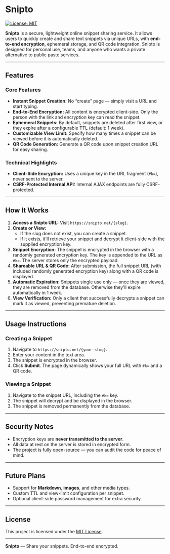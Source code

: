 # Snipto

[![License: MIT](https://img.shields.io/badge/License-MIT-blue.svg)](LICENSE)

**Snipto** is a secure, lightweight online snippet sharing service. It allows users to quickly create and share text snippets via unique URLs, with **end-to-end encryption**, ephemeral storage, and QR code integration. Snipto is designed for personal use, teams, and anyone who wants a private alternative to public paste services.

---

## Features

### Core Features
- **Instant Snippet Creation:** No “create” page — simply visit a URL and start typing.
- **End-to-End Encryption:** All content is encrypted client-side. Only the person with the link and encryption key can read the snippet.
- **Ephemeral Snippets:** By default, snippets are deleted after first view, or they expire after a configurable TTL (default: 1 week).
- **Customizable View Limit:** Specify how many times a snippet can be viewed before it is automatically deleted.
- **QR Code Generation:** Generate a QR code upon snippet creation URL for easy sharing.

### Technical Highlights
- **Client-Side Encryption:** Uses a unique key in the URL fragment (`#k=`), never sent to the server.
- **CSRF-Protected Internal API:** Internal AJAX endpoints are fully CSRF-protected.

---

## How It Works

1. **Access a Snipto URL:** Visit `https://snipto.net/{slug}`.
2. **Create or View:**
    - If the slug does not exist, you can create a snippet.
    - If it exists, it'll retrieve your snippet and decrypt it client-side with the supplied encryption key.
3. **Snippet Encryption:** The snippet is encrypted in the browser with a randomly generated encryption key. The key is appended to the URL as `#k=`. The server stores only the encrypted payload.
4. **Shareable URL & QR Code:** After submission, the full snippet URL (with included randomly generated encryption key) along with a QR code is displayed.
5. **Automatic Expiration:** Snippets single use only — once they are viewed, they are removed from the database. Otherwise they'll expire automatically in 1 week. 
6. **View Verification:** Only a client that successfully decrypts a snippet can mark it as viewed, preventing premature deletion.

---

## Usage Instructions

### Creating a Snippet
1. Navigate to `https://snipto.net/{your-slug}`.
2. Enter your content in the text area.
3. The snippet is encrypted in the browser.
4. Click **Submit**. The page dynamically shows your full URL with `#k=` and a QR code.

### Viewing a Snippet
1. Navigate to the snippet URL, including the `#k=` key.
2. The snippet will decrypt and be displayed in the browser.
3. The snippet is removed permanently from the database.
 
---

## Security Notes
- Encryption keys are **never transmitted to the server**.
- All data at rest on the server is stored in encrypted form.
- The project is fully open-source — you can audit the code for peace of mind.

---

## Future Plans
- Support for **Markdown**, **images**, and other media types.
- Custom TTL and view-limit configuration per snippet.
- Optional client-side password management for extra security.

---

## License
This project is licensed under the [MIT License](LICENSE).

---

**Snipto** — Share your snippets. End-to-end encrypted.
